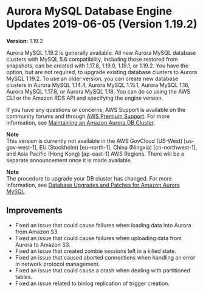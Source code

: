 # Aurora MySQL Database Engine Updates 2019\-06\-05 \(Version 1\.19\.2\)<a name="AuroraMySQL.Updates.1192"></a>

**Version:** 1\.19\.2

 Aurora MySQL 1\.19\.2 is generally available\. All new Aurora MySQL database clusters with MySQL 5\.6 compatibility, including those restored from snapshots, can be created with 1\.17\.8, 1\.19\.0, 1\.19\.1, or 1\.19\.2\. You have the option, but are not required, to upgrade existing database clusters to Aurora MySQL 1\.19\.2\. To use an older version, you can create new database clusters in Aurora MySQL 1\.14\.4, Aurora MySQL 1\.15\.1, Aurora MySQL 1\.16, Aurora MySQL 1\.17\.8, or Aurora MySQL 1\.18\. You can do so using the AWS CLI or the Amazon RDS API and specifying the engine version\. 

 If you have any questions or concerns, AWS Support is available on the community forums and through [AWS Premium Support](http://aws.amazon.com/support)\. For more information, see [Maintaining an Amazon Aurora DB Cluster](USER_UpgradeDBInstance.Maintenance.md)\. 

**Note**  
 This version is currently not available in the AWS GovCloud \(US\-West\) \[us\-gov\-west\-1\], EU \(Stockholm\) \[eu\-north\-1\], China \(Ningxia\) \[cn\-northwest\-1\], and Asia Pacific \(Hong Kong\) \[ap\-east\-1\] AWS Regions\. There will be a separate announcement once it is made available\. 

**Note**  
The procedure to upgrade your DB cluster has changed\. For more information, see [Database Upgrades and Patches for Amazon Aurora MySQL](AuroraMySQL.Updates.md#AuroraMySQL.Updates.Patching)\.

## Improvements<a name="AuroraMySQL.Updates.1192.Improvements"></a>
+  Fixed an issue that could cause failures when loading data into Aurora from Amazon S3\. 
+  Fixed an issue that could cause failures when uploading data from Aurora to Amazon S3\. 
+  Fixed an issue that created zombie sessions left in a killed state\. 
+  Fixed an issue that caused aborted connections when handling an error in network protocol management\. 
+  Fixed an issue that could cause a crash when dealing with partitioned tables\. 
+  Fixed an issue related to binlog replication of trigger creation\. 